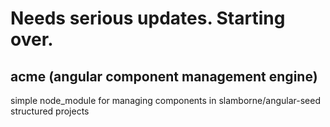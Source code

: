 Needs serious updates. Starting over.
===================

acme (angular component management engine)
-----

simple node_module for managing components in slamborne/angular-seed structured projects
